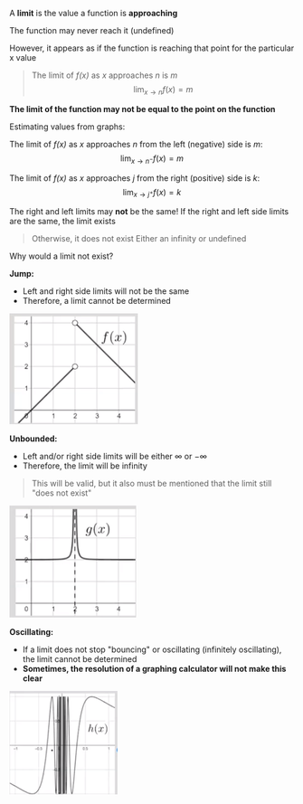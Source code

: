 A **limit** is the value a function is **approaching**

The function may never reach it (undefined)

However, it appears as if the function is reaching that point for the particular x value

> The limit of *f(x)* as *x* approaches *n* is *m*
> $$\lim_{x \to n}{f(x)} = m$$

**The limit of the function may not be equal to the point on the function**

Estimating values from graphs:

The limit of *f(x)* as *x* approaches *n* from the left (negative) side is *m*:
$$\lim_{x \to n^-}{f(x)} = m$$



The limit of *f(x)* as *x* approaches *j* from the right (positive) side is *k*:
$$\lim_{x \to j^+}{f(x)} = k$$


The right and left limits may **not** be the same!
If the right and left side limits are the same, the limit exists
> Otherwise, it does not exist
> Either an infinity or undefined

Why would a limit not exist?

**Jump:**
- Left and right side limits will not be the same
- Therefore, a limit cannot be determined

![](Unit-1-1.2-1.3-Limits-and-Limit-Notation-image4.png)

**Unbounded:**
- Left and/or right side limits will be either $\infty$ or $-\infty$
- Therefore, the limit will be infinity

> This will be valid, but it also must be mentioned that the limit still "does not exist"

![](Unit-1-1.2-1.3-Limits-and-Limit-Notation-image6.png)

**Oscillating:**
- If a limit does not stop "bouncing" or oscillating (infinitely oscillating), the limit cannot be determined
- **Sometimes, the resolution of a graphing calculator will not make this clear**

![](Unit-1-1.2-1.3-Limits-and-Limit-Notation-image7.png)







